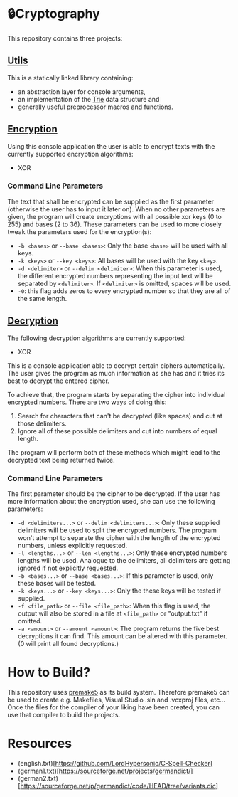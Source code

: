 # 🔒Cryptography

This repository contains three projects:

## [Utils](utils)

This is a statically linked library containing:

- an abstraction layer for console arguments,
- an implementation of the [Trie](https://en.wikipedia.org/wiki/Trie) data structure and
- generally useful preprocessor macros and functions.

## [Encryption](encryption)

Using this console application the user is able to encrypt texts with the currently supported encryption algorithms:

- XOR

### Command Line Parameters

The text that shall be encrypted can be supplied as the first parameter (otherwise the user has to input it later on).
When no other parameters are given, the program will create encryptions with all possible xor keys (0 to 255) and bases (2 to 36).
These parameters can be used to more closely tweak the parameters used for the encryption(s):

- `-b <bases>` or `--base <bases>`: Only the base `<base>` will be used with all keys.
- `-k <keys>` or `--key <keys>`: All bases will be used with the key `<key>`.
- `-d <delimiter>` or `--delim <delimiter>`: When this parameter is used, the different encrypted numbers representing the input text will be separated by `<delimiter>`.
  If `<delimiter>` is omitted, spaces will be used.
- `-0`: this flag adds zeros to every encrypted number so that they are all of the same length.

## [Decryption](decryption)

The following decryption algorithms are currently supported:

- XOR

This is a console application able to decrypt certain ciphers automatically.
The user gives the program as much information as she has and it tries its best to decrypt the entered cipher.

To achieve that, the program starts by separating the cipher into individual encrypted numbers.
There are two ways of doing this:

1. Search for characters that can't be decrypted (like spaces) and cut at those delimiters.
2. Ignore all of these possible delimiters and cut into numbers of equal length.

The program will perform both of these methods which might lead to the decrypted text being returned twice.

### Command Line Parameters

The first parameter should be the cipher to be decrypted.
If the user has more information about the encryption used, she can use the following parameters:

- `-d <delimiters...>` or `--delim <delimiters...>`: Only these supplied delimiters will be used to split the encrypted numbers.
  The program won't attempt to separate the cipher with the length of the encrypted numbers, unless explicitly requested.
- `-l <lengths...>` or `--len <lengths...>`: Only these encrypted numbers lengths will be used.
  Analogue to the delimiters, all delimiters are getting ignored if not explicitly requested.
- `-b <bases...>` or `--base <bases...>`: If this parameter is used, only these bases will be tested.
- `-k <keys...>` or `--key <keys...>`: Only the these keys will be tested if supplied.
- `-f <file_path>` or `--file <file_path>`: When this flag is used, the output will also be stored in a file at `<file_path>` or "output.txt" if omitted.
- `-a <amount>` or `--amount <amount>`: The program returns the five best decryptions it can find.
  This amount can be altered with this parameter.
  (0 will print all found decryptions.)

# How to Build?

This repository uses [premake5](https://github.com/premake/premake-core/wiki) as its build system.
Therefore premake5 can be used to create e.g. Makefiles, Visual Studio .sln and .vcxproj files, etc...
Once the files for the compiler of your liking have been created, you can use that compiler to build the projects.

# Resources

- (english.txt)[https://github.com/LordHypersonic/C-Spell-Checker]
- (german1.txt)[https://sourceforge.net/projects/germandict/]
- (german2.txt)[https://sourceforge.net/p/germandict/code/HEAD/tree/variants.dic]
